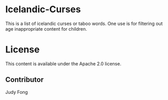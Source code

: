 # Icelandic-Curses
This is a list of icelandic curses or taboo words. One use is for filtering out age inappropriate content for children.

# License

This content is available under the Apache 2.0 license.

## Contributor 

Judy Fong


